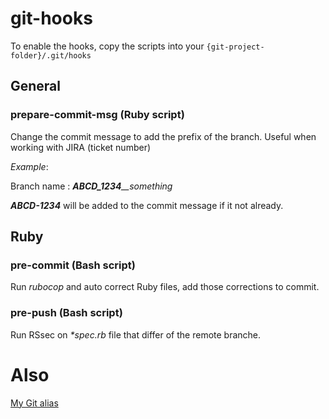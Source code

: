 # git-hooks

To enable the hooks, copy the scripts into your `{git-project-folder}/.git/hooks`

## General
### prepare-commit-msg (Ruby script)
Change the commit message to add the prefix of the branch. Useful when working with JIRA (ticket number)

_Example_:

Branch name : _**ABCD\_1234**\_\_something_

_**ABCD-1234**_ will be added to the commit message if it not already.

## Ruby
### pre-commit (Bash script)
Run _rubocop_ and auto correct Ruby files, add those corrections to commit.

### pre-push (Bash script)
Run RSsec on _*spec.rb_ file that differ of the remote branche.


# Also
[My Git alias](https://gist.github.com/Bhacaz/4f289c9d1962145619ef9c9f874afdce)

